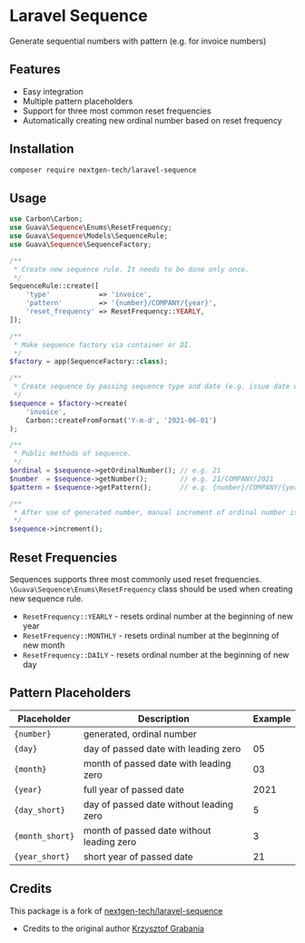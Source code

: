 # Laravel Sequence

Generate sequential numbers with pattern (e.g. for invoice numbers)

## Features

* Easy integration
* Multiple pattern placeholders
* Support for three most common reset frequencies
* Automatically creating new ordinal number based on reset frequency

## Installation

```sh
composer require nextgen-tech/laravel-sequence
```

## Usage

```php
use Carbon\Carbon;
use Guava\Sequence\Enums\ResetFrequency;
use Guava\Sequence\Models\SequenceRule;
use Guava\Sequence\SequenceFactory;

/**
 * Create new sequence rule. It needs to be done only once.
 */
SequenceRule::create([
    'type'            => 'invoice',
    'pattern'         => '{number}/COMPANY/{year}',
    'reset_frequency' => ResetFrequency::YEARLY,
]);

/**
 * Make sequence factory via container or DI.
 */
$factory = app(SequenceFactory::class);

/**
 * Create sequence by passing sequence type and date (e.g. issue date of invoice).
 */
$sequence = $factory->create(
    'invoice',
    Carbon::createFromFormat('Y-m-d', '2021-06-01')
);

/**
 * Public methods of sequence.
 */
$ordinal = $sequence->getOrdinalNumber(); // e.g. 21
$number  = $sequence->getNumber();        // e.g. 21/COMPANY/2021
$pattern = $sequence->getPattern();       // e.g. {number}/COMPANY/{year}

/**
 * After use of generated number, manual increment of ordinal number is required.
 */
$sequence->increment();
```

## Reset Frequencies

Sequences supports three most commonly used reset frequencies. `\Guava\Sequence\Enums\ResetFrequency` class should be used when creating new sequence rule.

* `ResetFrequency::YEARLY` - resets ordinal number at the beginning of new year
* `ResetFrequency::MONTHLY` - resets ordinal number at the beginning of new month
* `ResetFrequency::DAILY` - resets ordinal number at the beginning of new day

## Pattern Placeholders

| Placeholder     | Description                               | Example |
| --------------- | ----------------------------------------- | ------- |
| `{number}`      | generated, ordinal number                 |         |
| `{day}`         | day of passed date with leading zero      | 05      |
| `{month}`       | month of passed date with leading zero    | 03      |
| `{year}`        | full year of passed date                  | 2021    |
| `{day_short}`   | day of passed date without leading zero   | 5       |
| `{month_short}` | month of passed date without leading zero | 3       |
| `{year_short}`  | short year of passed date                 | 21      |

## Credits
This package is a fork of [nextgen-tech/laravel-sequence](https://github.com/nextgen-tech/laravel-sequence)

- Credits to the original author [Krzysztof Grabania](https://github.com/Dartui)